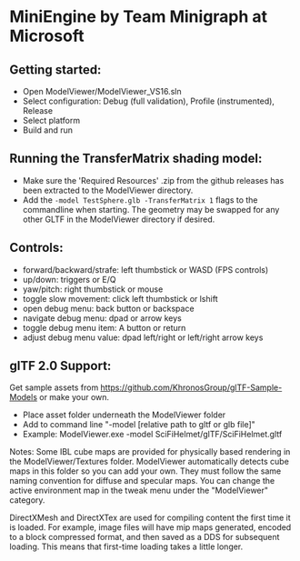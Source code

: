 # MiniEngine by Team Minigraph at Microsoft

## Getting started:
* Open ModelViewer/ModelViewer_VS16.sln
* Select configuration: Debug (full validation), Profile (instrumented), Release
* Select platform
* Build and run

## Running the TransferMatrix shading model:
* Make sure the 'Required Resources' .zip from the github releases has been extracted to the ModelViewer directory.
* Add the `-model TestSphere.glb -TransferMatrix 1` flags to the commandline when starting. The geometry may be swapped for any other GLTF in the ModelViewer directory if desired.

## Controls:
* forward/backward/strafe: left thumbstick or WASD (FPS controls)
* up/down: triggers or E/Q
* yaw/pitch: right thumbstick or mouse
* toggle slow movement: click left thumbstick or lshift
* open debug menu: back button or backspace
* navigate debug menu: dpad or arrow keys
* toggle debug menu item: A button or return
* adjust debug menu value: dpad left/right or left/right arrow keys

## glTF 2.0 Support:

Get sample assets from https://github.com/KhronosGroup/glTF-Sample-Models or make your own.

* Place asset folder underneath the ModelViewer folder
* Add to command line "-model [relative path to gltf or glb file]"
* Example:  ModelViewer.exe -model SciFiHelmet/glTF/SciFiHelmet.gltf

Notes:  Some IBL cube maps are provided for physically based rendering in the ModelViewer/Textures folder.  ModelViewer automatically detects cube maps in this folder so you can add your own.  They must follow the same naming convention for diffuse and specular maps.  You can change the active environment map in the tweak menu under the "ModelViewer" category.

DirectXMesh and DirectXTex are used for compiling content the first time it is loaded.  For example, image files will have mip maps generated, encoded to a block compressed format, and then saved as a DDS for subsequent loading.  This means that first-time loading takes a little longer.

